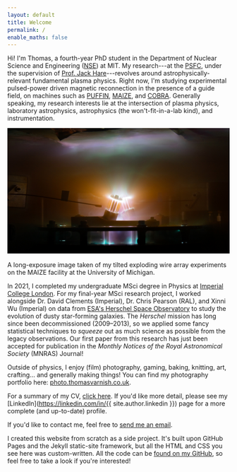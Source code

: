 ```yaml
---
layout: default
title: Welcome
permalink: /
enable_maths: false
---
```


Hi! I'm Thomas, a fourth-year PhD student in the Department of Nuclear Science and Engineering ([NSE](http://web.mit.edu/nse/)) at MIT. My research---at the [PSFC](https://www.psfc.mit.edu/), under the supervision of [Prof. Jack Hare](https://www.jackdhare.net/)---revolves around astrophysically-relevant fundamental plasma physics. Right now, I'm studying experimental pulsed-power driven magnetic reconnection in the presence of a guide field, on machines such as [PUFFIN](https://puffin.ece.cornell.edu/), [MAIZE](https://plasmabay.engin.umich.edu/research/michigan-accelerator-for-inductive-z-pinch-experiments-maize/), and [COBRA](https://www.lps.cornell.edu/). Generally speaking, my research interests lie at the intersection of plasma physics, laboratory astrophysics, astrophysics (the won't-fit-in-a-lab kind), and instrumentation.

<div class="post-image">
    <img src="assets/maize.jpg" alt="Brightly-coloured plasma is shown glowing outwards from two small tilted cylindrical arrays of thin carbon wires."/>
    <p> A long-exposure image taken of my tilted exploding wire array experiments on the MAIZE facility at the University of Michigan. </p>
</div>

In 2021, I completed my undergraduate MSci degree in Physics at [Imperial College London](https://imperial.ac.uk/). For my final-year MSci research project, I worked alongside Dr. David Clements (Imperial), Dr. Chris Pearson (RAL), and Xinni Wu (Imperial) on data from [ESA's Herschel Space Observatory](https://www.cosmos.esa.int/web/herschel/home) to study the evolution of dusty star-forming galaxies. The *Herschel* mission has long since been decommissioned (2009&ndash;2013), so we applied some fancy statistical techniques to *squeeze* out as much science as possible from the legacy observations. Our first paper from this research has just been accepted for publication in the *Monthly Notices of the Royal Astronomical Society* (MNRAS) Journal!

Outside of physics, I enjoy (film) photography, gaming, baking, knitting, art, crafting... and generally making things! You can find my photography portfolio here: [photo.thomasvarnish.co.uk](https://photo.thomasvarnish.co.uk/).

For a summary of my CV, [click here](/cv). If you'd like more detail, please see my [LinkedIn](https://linkedin.com/in/{{ site.author.linkedin }}) page for a more complete (and up-to-date) profile.

If you'd like to contact me, feel free to [send me an email](mailto:tvarnish@mit.edu).

<div class="endnote">
I created this website from scratch as a side project. It's built upon GitHub Pages and the Jekyll static-site framework, but all the HTML and CSS you see here was custom-written. All the code can be <a href="https://github.com/{{ site.author.github }}/{{ site.author.github }}.github.io">found on my GitHub</a>, so feel free to take a look if you're interested!
</div>

